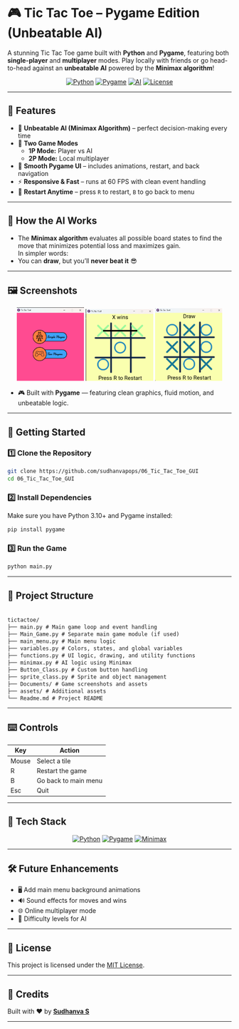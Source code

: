 # 🎮 Tic Tac Toe – Pygame Edition (Unbeatable AI)

A stunning Tic Tac Toe game built with **Python** and **Pygame**, featuring both **single-player** and **multiplayer** modes. Play locally with friends or go head-to-head against an **unbeatable AI** powered by the **Minimax algorithm**!

<p align="center">
  <a href="https://www.python.org/"><img src="https://img.shields.io/badge/Python-3.11-blue?logo=python&logoColor=white" alt="Python"/></a>
  <a href="https://www.pygame.org/"><img src="https://img.shields.io/badge/Pygame-2.5.2-green?logo=pygame&logoColor=white" alt="Pygame"/></a>
  <a href="#"><img src="https://img.shields.io/badge/AI-Minimax-orange?logo=ai" alt="AI"/></a>
  <a href="https://github.com/sudhanvapops/tictactoe"><img src="https://img.shields.io/badge/License-MIT-lightgrey" alt="License"/></a>
</p>

---

## 🧩 Features

- 🧠 **Unbeatable AI (Minimax Algorithm)** – perfect decision-making every time  
- 👥 **Two Game Modes**
  - **1P Mode:** Player vs AI  
  - **2P Mode:** Local multiplayer  
- 🎨 **Smooth Pygame UI** – includes animations, restart, and back navigation  
- ⚡ **Responsive & Fast** – runs at 60 FPS with clean event handling  
- 🔁 **Restart Anytime** – press `R` to restart, `B` to go back to menu  

---

## 🧠 How the AI Works

- The **Minimax algorithm** evaluates all possible board states to find the move that minimizes potential loss and maximizes gain.  
In simpler words:  
- You can **draw**, but you’ll **never beat it** 😎

---

## 🖼️ Screenshots

<p align="center">
  <img src="Documents/1.png" width="30%" />
  <img src="Documents/4.png" width="30%" />
  <img src="Documents/5.png" width="30%" />
</p>

- 🎮 Built with **Pygame** — featuring clean graphics, fluid motion, and unbeatable logic.

---

## 🚀 Getting Started

### 1️⃣ Clone the Repository
```bash
git clone https://github.com/sudhanvapops/06_Tic_Tac_Toe_GUI
cd 06_Tic_Tac_Toe_GUI
```

### 2️⃣ Install Dependencies

Make sure you have Python 3.10+ and Pygame installed:

```bash
pip install pygame
```

### 3️⃣ Run the Game

```bash
python main.py
```

---

## 📁 Project Structure

```

tictactoe/
├── main.py # Main game loop and event handling
├── Main_Game.py # Separate main game module (if used)
├── main_menu.py # Main menu logic
├── variables.py # Colors, states, and global variables
├── functions.py # UI logic, drawing, and utility functions
├── minimax.py # AI logic using Minimax
├── Button_Class.py # Custom button handling
├── sprite_class.py # Sprite and object management
├── Documents/ # Game screenshots and assets
├── assets/ # Additional assets
└── Readme.md # Project README
```

---

## ⌨️ Controls

| Key   | Action               |
| ----- | -------------------- |
| Mouse | Select a tile        |
| R     | Restart the game     |
| B     | Go back to main menu |
| Esc   | Quit                 |

---

## 🧠 Tech Stack

<p align="center">
  <a href="https://www.python.org/"><img src="https://img.shields.io/badge/Python-3776AB?logo=python&logoColor=white" alt="Python"/></a>
  <a href="https://www.pygame.org/"><img src="https://img.shields.io/badge/Pygame-003366?logo=pygame&logoColor=white" alt="Pygame"/></a>
  <a href="https://en.wikipedia.org/wiki/Minimax"><img src="https://img.shields.io/badge/Algorithm-Minimax-orange" alt="Minimax"/></a>
</p>

---

## 🛠️ Future Enhancements

* 🖥️ Add main menu background animations
* 🔊 Sound effects for moves and wins
* 🌐 Online multiplayer mode
* 🧩 Difficulty levels for AI

---

## 🧾 License

This project is licensed under the [MIT License](LICENSE).

---

## 💖 Credits

Built with ❤️ by [**Sudhanva S**](https://github.com/sudhanvapops)

---